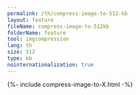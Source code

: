 ```yaml
---
permalink: /th/compress-image-to-512-kb
layout: feature
fileName: compress-image-to-512kb
folderName: feature
tool: imgcompression
lang: th
size: 512
type: kb
nointernationalization: true
---
```

{%- include compress-image-to-X.html -%}       
